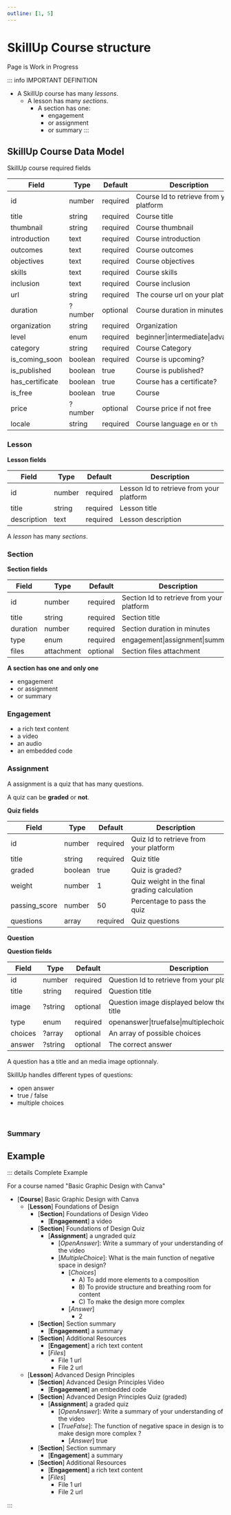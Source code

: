 ```yaml
---
outline: [1, 5]
---
```


# SkillUp Course structure

<Badge type="warning">Page is Work in Progress</Badge>

::: info IMPORTANT DEFINITION

- A SkillUp course has many *lessons*.
    - A lesson has many *sections*.
        - A section has one:
            - engagement
            - or assignment
            - or summary
:::

## SkillUp Course Data Model

SkillUp course required fields

| Field           | Type    | Default  | Description                              |
| --------------- | ------- | -------- | ---------------------------------------- |
| id              | number  | required | Course Id to retrieve from your platform |
| title           | string  | required | Course title                             |
| thumbnail       | string  | required | Course thumbnail                         |
| introduction    | text    | required | Course introduction                      |
| outcomes        | text    | required | Course outcomes                          |
| objectives      | text    | required | Course objectives                        |
| skills          | text    | required | Course skills                            |
| inclusion       | text    | required | Course inclusion                         |
| url             | string  | required | The course url on your platform          |
| duration        | ?number | optional | Course duration in minutes               |
| organization    | string  | required | Organization                             |
| level           | enum    | required | beginner\|intermediate\|advanced         |
| category        | string  | required | Course Category                          |
| is_coming_soon  | boolean | required | Course is upcoming?                      |
| is_published    | boolean | true     | Course is published?                     |
| has_certificate  | boolean | true     | Course has a certificate?                 |
| is_free         | boolean | true     | Course                                   |
| price           | ?number | optional | Course price if not free                 |
| locale          | string  | required | Course language `en` or `th`             |



### Lesson

**Lesson fields**

| Field       | Type   | Default  | Description                              |
| ----------- | ------ | -------- | ---------------------------------------- |
| id          | number | required | Lesson Id to retrieve from your platform |
| title       | string | required | Lesson title                             |
| description | text   | required | Lesson description                       |

A _lesson_ has many _sections_.

### Section

**Section fields**

| Field    | Type       | Default  | Description                               |
| -------- | ---------- | -------- | ----------------------------------------- |
| id       | number     | required | Section Id to retrieve from your platform |
| title    | string     | required | Section title                             |
| duration | number     | required | Section duration in minutes               |
| type     | enum       | required | engagement\|assignment\|summary           |
| files    | attachment | optional | Section files attachment                  |

**A section has one and only one**

- engagement
- or assignment
- or summary

### Engagement

- a rich text content
- a video
- an audio
- an embedded code

### Assignment

A assignment is a quiz that has many questions.

A quiz can be **graded** or **not**.

**Quiz fields**

| Field         | Type    | Default  | Description                                  |
| ------------- | ------- | -------- | -------------------------------------------- |
| id            | number  | required | Quiz Id to retrieve from your platform       |
| title         | string  | required | Quiz title                                   |
| graded        | boolean | true     | Quiz is graded?                              |
| weight        | number  | 1        | Quiz weight in the final grading calculation |
| passing_score | number  | 50       | Percentage to pass the quiz                  |
| questions     | array   | required | Quiz questions                               |

**Question**

**Question fields**

| Field   | Type    | Default  | Description                                       |
| ------- | ------- | -------- | ------------------------------------------------- |
| id      | number  | required | Question Id to retrieve from your platform        |
| title   | string  | required | Question title                                    |
| image   | ?string | optional | Question image displayed below the question title |
| type    | enum    | required | openanswer\|truefalse\|multiplechoices\|dragndrop |
| choices | ?array  | optional | An array of possible choices                      |
| answer  | ?string | optional | The correct answer                                |

A question has a title and an media image optionnaly.

SkillUp handles different types of questions:

- open answer
- true / false
- multiple choices

<br/>

### Summary


## Example




::: details Complete Example

For a course named "Basic Graphic Design with Canva"

- [**Course**] Basic Graphic Design with Canva
  - [**Lesson**] Foundations of Design
    - [**Section**] Foundations of Design Video
      - [**Engagement**] a video
    - [**Section**] Foundations of Design Quiz
      - [**Assignment**] a ungraded quiz
        - [*OpenAnswer*]: Write a summary of your understanding of the video
        - [*MultipleChoice*]: What is the main function of negative space in design?
          - [*Choices*]
            - A) To add more elements to a composition
            - B) To provide structure and breathing room for content
            - C) To make the design more complex
          - [*Answer*]
            - 2
    - [**Section**] Section summary
      - [**Engagement**] a summary
    - [**Section**] Additional Resources
      - [**Engagement**] a rich text content
      - [*Files*]
        - File 1 url
        - File 2 url
  - [**Lesson**] Advanced Design Principles
    - [**Section**] Advanced Design Principles Video
      - [**Engagement**] an embedded code
    - [**Section**] Advanced Design Principles Quiz (graded)
      - [**Assignment**] a graded quiz
        - [*OpenAnswer*]: Write a summary of your understanding of the video
        - [*TrueFalse*]: The function of negative space in design is to make design more complex ?
          - [*Answer*] true
    - [**Section**] Section summary
      - [**Engagement**] a summary
    - [**Section**] Additional Resources
      - [**Engagement**] a rich text content
      - [*Files*]
        - File 1 url
        - File 2 url

:::
